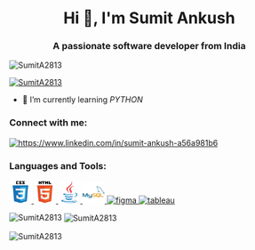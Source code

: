 <h1 align="center">Hi 👋, I'm Sumit Ankush</h1>
<h3 align="center">A passionate software developer from India</h3>

<p align="left"> <img src="https://komarev.com/ghpvc/?username=SumitA2813&label=Profile%20views&color=0e75b6&style=flat" alt="SumitA2813" /> </p>

<p align="left"> <a href="https://github.com/ryo-ma/github-profile-trophy"><img src="https://github-profile-trophy.vercel.app/?username=SumitA2813" alt="SumitA2813" /></a> </p>

- 🌱 I’m currently learning *PYTHON*

<h3 align="left">Connect with me:</h3>
<p align="left">
<a href="https://www.linkedin.com/in/sumit-ankush-a56a981b6" target="blank"><img align="center" src="https://raw.githubusercontent.com/rahuldkjain/github-profile-readme-generator/master/src/images/icons/Social/linked-in-alt.svg" alt="https://www.linkedin.com/in/sumit-ankush-a56a981b6" height="30" width="40" /></a>
</p>

<h3 align="left">Languages and Tools:</h3>
<p align="left">
  
  <a href="https://www.w3schools.com/css/" target="_blank" rel="noreferrer">
    <img src="https://raw.githubusercontent.com/devicons/devicon/master/icons/css3/css3-original-wordmark.svg" alt="css3" width="40" height="40"/>
  </a>
  
  
  <a href="https://www.w3.org/html/" target="_blank" rel="noreferrer">
    <img src="https://raw.githubusercontent.com/devicons/devicon/master/icons/html5/html5-original-wordmark.svg" alt="html5" width="40" height="40"/>
  </a>
  
  
  <a href="https://www.java.com" target="_blank" rel="noreferrer">
    <img src="https://raw.githubusercontent.com/devicons/devicon/master/icons/java/java-original.svg" alt="java" width="40" height="40"/>
  </a>
  
  
  <a href="https://www.mysql.com/" target="_blank" rel="noreferrer">
    <img src="https://raw.githubusercontent.com/devicons/devicon/master/icons/mysql/mysql-original-wordmark.svg" alt="mysql" width="40" height="40"/>
  </a>
  
  
   <a href="https://www.figma.com" target="_blank" rel="noreferrer">
    <img src="https://cdn.jsdelivr.net/npm/simple-icons@v5/icons/figma.svg" alt="figma" width="40" height="40"/>
  </a>
  
  
  <a href="https://www.tableau.com" target="_blank" rel="noreferrer">
    <img src="https://cdn.jsdelivr.net/npm/simple-icons@v5/icons/tableau.svg" alt="tableau" width="40" height="40"/>
  </a>
</p>


<p><img align="left" src="https://github-readme-stats.vercel.app/api/top-langs?username=SumitA2813&show_icons=true&locale=en&layout=compact" alt="SumitA2813" /></p>

<p>&nbsp;<img align="center" src="https://github-readme-stats.vercel.app/api?username=SumitA2813&show_icons=true&locale=en" alt="SumitA2813" /></p>

<p><img align="center" src="https://github-readme-streak-stats.herokuapp.com/?user=SumitA2813&" alt="SumitA2813" /></p>
